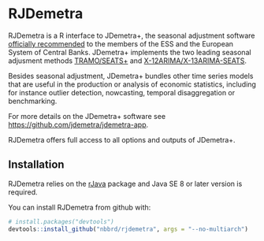 
<!-- README.md is generated from README.Rmd. Please edit that file -->
RJDemetra
=========

RJDemetra is a R interface to JDemetra+, the seasonal adjustment software [officially recommended](https://ec.europa.eu/eurostat/cros/system/files/Jdemetra_%20release.pdf) to the members of the ESS and the European System of Central Banks. JDemetra+ implements the two leading seasonal adjusment methods [TRAMO/SEATS+](http://www.bde.es/bde/en/secciones/servicios/Profesionales/Programas_estadi/Programas_estad_d9fa7f3710fd821.html) and [X-12ARIMA/X-13ARIMA-SEATS](https://www.census.gov/srd/www/x13as/).

Besides seasonal adjustment, JDemetra+ bundles other time series models that are useful in the production or analysis of economic statistics, including for instance outlier detection, nowcasting, temporal disaggregation or benchmarking.

For more details on the JDemetra+ software see <https://github.com/jdemetra/jdemetra-app>.

RJDemetra offers full access to all options and outputs of JDemetra+.

Installation
------------

RJDemetra relies on the [rJava](https://CRAN.R-project.org/package=rJava) package and Java SE 8 or later version is required.

You can install RJDemetra from github with:

``` r
# install.packages("devtools")
devtools::install_github("nbbrd/rjdemetra", args = "--no-multiarch")
```
